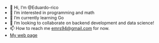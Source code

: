 - 👋 Hi, I’m @Eduardo-rico
- 👀 I’m interested in programming and math
- 🌱 I’m currently learning Go
- 💞️ I’m looking to collaborate on backend development and data science!
- 📫 How to reach me emrs94@gmail.com for now.
- [My web page](https://ricosotomayor.tech/)

<!---
Eduardo-rico/Eduardo-rico is a ✨ special ✨ repository because its `README.md` (this file) appears on your GitHub profile.
You can click the Preview link to take a look at your changes.
--->
